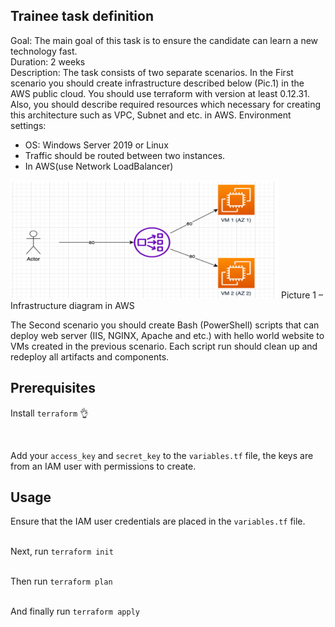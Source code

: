 ## Trainee task definition

Goal: The main goal of this task is to ensure the candidate can learn a new technology fast.
<br  />
Duration: 2 weeks
<br  />
Description: The task consists of two separate scenarios. In the First scenario you should create infrastructure described below (Pic.1) in the AWS public cloud. You should use terraform with version at least 0.12.31. Also, you should describe required resources which necessary for creating this architecture such as VPC, Subnet and etc. in AWS. Environment
<br  />
settings:
<br  />

 - OS: Windows Server 2019 or Linux
 - Traffic should be routed between two instances.
 - In AWS(use Network LoadBalancer)

![Picture 1 – Infrastructure diagram in AWS](https://github.com/MelissaGarciaAngel/traineeTask/blob/main/util/img1.png?raw=true)
Picture 1 – Infrastructure diagram in AWS

The Second scenario you should create Bash (PowerShell) scripts that can deploy web server (IIS, NGINX, Apache and etc.) with hello world website to VMs created in the previous scenario. Each script run should clean up and redeploy all artifacts and components.

  

## Prerequisites

Install `terraform` 👌

<br  />

Add your `access_key` and `secret_key` to the `variables.tf` file, the keys are from an IAM user with permissions to create.

  
  

## Usage

Ensure that the IAM user credentials are placed in the `variables.tf` file.

  

<br  />Next, run `terraform init`

<br  />Then run `terraform plan`

<br  />And finally run `terraform apply`
